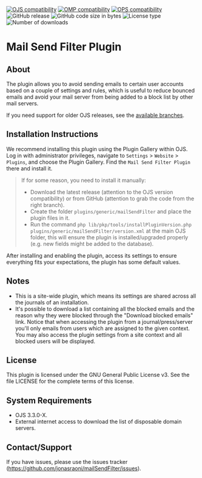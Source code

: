 [![OJS compatibility](https://img.shields.io/badge/ojs-3.3-brightgreen)](https://github.com/pkp/ojs/tree/stable-3_3_0)
[![OMP compatibility](https://img.shields.io/badge/omp-3.3-brightgreen)](https://github.com/pkp/omp/tree/stable-3_3_0)
[![OPS compatibility](https://img.shields.io/badge/ops-3.3-brightgreen)](https://github.com/pkp/ops/tree/stable-3_3_0)
![GitHub release](https://img.shields.io/github/v/release/jonasraoni/mailSendFilter?include_prereleases&label=latest%20release&filter=v1*)
![GitHub code size in bytes](https://img.shields.io/github/languages/code-size/jonasraoni/mailSendFilter)
![License type](https://img.shields.io/github/license/jonasraoni/mailSendFilter)
![Number of downloads](https://img.shields.io/github/downloads/jonasraoni/mailSendFilter/total)

# Mail Send Filter Plugin

## About

The plugin allows you to avoid sending emails to certain user accounts based on a couple of settings and rules, which is useful to reduce bounced emails and avoid your mail server from being added to a block list by other mail servers.

If you need support for older OJS releases, see the [available branches](https://github.com/jonasraoni/mailSendFilter/branches).

## Installation Instructions

We recommend installing this plugin using the Plugin Gallery within OJS. Log in
with administrator privileges, navigate to `Settings` > `Website` > `Plugins`, and
choose the Plugin Gallery. Find the `Mail Send Filter Plugin` there and install it.

> If for some reason, you need to install it manually:
> - Download the latest release (attention to the OJS version compatibility) or from GitHub (attention to grab the code from the right branch).
> - Create the folder `plugins/generic/mailSendFilter` and place the plugin files in it.
> - Run the command `php lib/pkp/tools/installPluginVersion.php plugins/generic/mailSendFilter/version.xml` at the main OJS folder, this will ensure the plugin is installed/upgraded properly (e.g. new fields might be added to the database).

After installing and enabling the plugin, access its settings to ensure everything fits your expectations, the plugin has some default values.

## Notes

- This is a site-wide plugin, which means its settings are shared across all the journals of an installation.
- It's possible to download a list containing all the blocked emails and the reason why they were blocked through the "Download blocked emails" link. Notice that when accessing the plugin from a journal/press/server you'll only emails from users which are assigned to the given context. You may also access the plugin settings from a site context and all blocked users will be displayed.

## License

This plugin is licensed under the GNU General Public License v3. See the
file LICENSE for the complete terms of this license.

## System Requirements

- OJS 3.3.0-X.
- External internet access to download the list of disposable domain servers.

## Contact/Support

If you have issues, please use the issues tracker (https://github.com/jonasraoni/mailSendFilter/issues).
